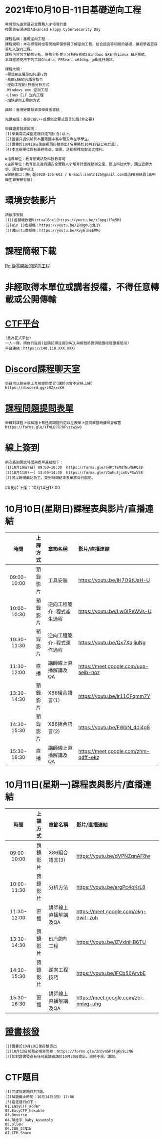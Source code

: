 
# 2021年10月10日-11日基礎逆向工程

```
教育部先進資通安全實務人才培育計畫
校園資安深耕營Advanced Happy CyberSecurity Day

課程名稱：基礎逆向工程
課程說明：本次課程將從零開始帶領學員了解逆向工程、組合語言等相關的基礎，讓初學者更容易切入逆向工程。
課程內容包含動態分析、靜態分析並且分析PE格式(Windows EXE)與Linux ELF格式。
本課程將使用下列工具Ghidra、PEBear、x64dbg、gdb進行測試。

課程大綱：
-程式在底層是如何運行的
-基礎x86組合語言指令
-逆向工程動/靜態分析方式
-Windows exe 逆向工程
-Linux ELF 逆向工程
-加快逆向工程的方式

講師：臺灣好厲駭資深學員張書銘

先備知識：基礎C或C++或類似之程式語言知識(非必要)

學員證書發放說明：
(1)學員需完成指定題目達7題(含)以上。 
(2)證書只提供給具本國籍國中高中職五專在學學生。  
(3)證書於10月19日後由郵局掛號寄出(名單將於10月18日公布於此)。  
(4)本主辦單位保有最終修改、變更、活動解釋及取消之權利。     

✪指導單位：教育部資訊及科技教育司
✪主辦單位：教育部先進資通安全實務人才培育計畫推動辦公室、崑山科技大學、國立宜蘭大學、國立臺中高工
✪聯絡窗口：陳小姐0928-155-602 / E-mail:samtn125@gmail.com或洽FB粉絲頁(高中職生資安研習營)
```

# 環境安裝影片
```
請依序安裝
(1)[虛擬機軟體VirtualBox](https://youtu.be/zJnpqilRe5M)
(2)Win 10虛擬機：https://youtu.be/ZRHg0ugdL1Y 
(3)Ubuntu虛擬機：https://youtu.be/Kvy6lmSEMMo
```
# 課程簡報下載
[Re:從零開始的逆向工程](https://github.com/MyFirstSecurity2020/MyFirstRerverse20211009/blob/main/%E9%80%86%E5%90%91%E5%B7%A5%E7%A8%8B.pdf)


# 非經取得本單位或講者授權，不得任意轉載或公開傳輸

# [CTF平台](https://140.110.XXX.XXX/)
```
(此為正式平台)
一人一隊，請自行註冊(並請記得註冊EMAIL與帳號將提供驗證核發證書使用)
平台連結：https://140.110.XXX.XXX/
```

# [Discord課程聊天室](https://discord.gg/zRZzxcKH)
```
學員可以聊天室上互相提問學習(講師也會不定時上線)
https://discord.gg/zRZzxcKH
```

# [課程問題提問表單](https://forms.gle/YfmLBFR7UFvzcw5w8)
```
學員對課程上或解題上有任何問題的可以在表單上提問直播時講師會解答
https://forms.gle/YfmLBFR7UFvzcw5w8
```
# 線上簽到

```
兩次簽到開放時間與表單連結如下：
(1)10月10日(日) 09:00~10:30  https://forms.gle/6HPtTEMdfNuMERQz8
(2)10月11日(一) 13:00~14:30  https://forms.gle/VGuhuEjinUvPSwVS8
(3)將以時間截記為主，簽到時間結束表單將自行關閉。

```
##影片下架：10月14日17:00

# 10月10日(星期日)課程表與影片/直播連結
|時間|上課方式|章節名稱|影片/直播連結|
|:----:|:----:|:------|:-------------|
|09:00-10:00|預錄影片|工具安裝|https://youtu.be/lH7O9tUaH-U|
|10:00-10:30|預錄影片|逆向工程簡介-程式產生過程|https://youtu.be/LwOIPeWVs-U|
|10:30-11:30|預錄影片|逆向工程簡介-程式運作過程|https://youtu.be/Qx7XqiljuNg|
|11:30-12:00|直播|講師線上直播解講及QA|https://meet.google.com/uup-aejb-noz|
|13:30-14:30|預錄影片|X86組合語言(1)|https://youtu.be/lr11CFqmm7Y|
|14:30-15:30|預錄影片|X86組合語言(2)|https://youtu.be/FWbN_4dj4g8|
|15:30-16:30|直播|講師線上直播解講及QA|https://meet.google.com/zhm-qdff-ekz|

# 10月11日(星期一)課程表與影片/直播連結
|時間|上課方式|章節名稱|影片/直播連結|
|:----:|:----:|:------|:-------------|
|09:00-10:00|預錄影片|X86組合語言(3)|https://youtu.be/dVPNZqnAF8w|
|10:00-11:30|預錄影片|分析方法|https://youtu.be/argPc4oKrL8|
|11:30-12:00|直播|講師線上直播解講及QA|https://meet.google.com/okg-dwit-zoh|
|13:30-14:30|預錄影片|ELF逆向工程|https://youtu.be/iZVxlnHB6TU|
|14:30-15:30|預錄影片|逆向工程技巧|https://youtu.be/lFCb56ArybE|
|15:30-16:30|直播|講師線上直播解講及QA|https://meet.google.com/zbi-nmvq-uhg|




# [證書核發](https://forms.gle/oyfB1JWYKg1rDYnS6)
```
(1)證書於10月19日後掛號寄出
(2)10月12日前務必填寫問卷：https://forms.gle/ZnDvmSFtTgKySL2N6
(3)如對證書發送有任何異議者請於10月20日提出，逾時不侯，謝謝。
```

# CTF題目
```
(1)完成指定題目共7題。
(2)解題截止時間：10月14日(四) 17:00
(3)指定題目如下：
01.EasyCTF_adder
02.EasyCTF_hexable
03.Reverse
04.陳廷宇_Baby_Assembly
05.olleH
06.IUG_23NIW
07.CFM_Shaco
```

